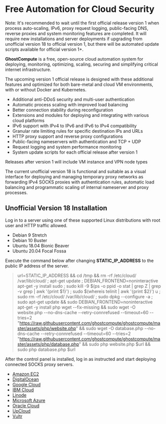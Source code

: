 # Free Automation for Cloud Security

Note: It's recommended to wait until the first official release version 1 when process auto-scaling, IPv6, proxy request logging, public-facing DNS, reverse proxies and system monitoring features are completed. It will require new installations and server deployments if upgrading from unofficial version 18 to official version 1, but there will be automated update scripts available for official version 1+.

**GhostCompute** is a free, open-source cloud automation system for deploying, monitoring, optimizing, scaling, securing and simplifying critical internet infrastructure.

The upcoming version 1 official release is designed with these additional features and optimized for both bare-metal and cloud VM environments, with or without Docker and Kubernetes. 

+ Additional anti-DDoS security and multi-user authentication
+ Automatic process scaling with improved load balancing
+ Better connection stability during reconfiguration
+ Extensions and modules for deploying and integrating with various cloud platforms
+ IPv6 support with IPv4 to IPv6 and IPv6 to IPv4 compatibility
+ Granular rate limiting rules for specific destination IPs and URLs
+ HTTP proxy support and reverse proxy configurations
+ Public-facing nameservers with authentication and TCP + UDP
+ Request logging and system performance monitoring
+ System update scripts for each official release after version 1

Releases after version 1 will include VM instance and VPN node types

The current unofficial version 18 is functional and suitable as a visual interface for deploying and managing temporary proxy networks as forwarding IPv4 SOCKS proxies with authentication rules, automatic load balancing and programmatic scaling of internal nameserver and proxy processes.

## Unofficial Version 18 Installation

Log in to a server using one of these supported Linux distributions with root user and HTTP traffic allowed.

+ Debian 9 Stretch
+ Debian 10 Buster
+ Ubuntu 18.04 Bionic Beaver
+ Ubuntu 20.04 Focal Fossa

Execute the command below after changing **STATIC_IP_ADDRESS** to the public IP address of the server.

> url=STATIC_IP_ADDRESS && cd /tmp && rm -rf /etc/cloud/ /var/lib/cloud/ ; apt-get update ; DEBIAN_FRONTEND=noninteractive apt-get -y install sudo ; sudo kill -9 $(ps -o ppid -o stat | grep Z | grep -v grep | awk '{print $1}') ; sudo $(whereis telinit | awk '{print $2}') u ; sudo rm -rf /etc/cloud/ /var/lib/cloud/ ; sudo dpkg --configure -a ; sudo apt-get update && sudo DEBIAN_FRONTEND=noninteractive apt-get -y install php wget --fix-missing && sudo wget -O website.php --no-dns-cache --retry-connrefused --timeout=60 --tries=2 "https://raw.githubusercontent.com/ghostcompute/ghostcompute/master/assets/php/website.php" && sudo wget -O database.php --no-dns-cache --retry-connrefused --timeout=60 --tries=2 "https://raw.githubusercontent.com/ghostcompute/ghostcompute/master/assets/php/database.php" && sudo php website.php $url && sudo php database.php $url

After the control panel is installed, log in as instructed and start deploying connected SOCKS proxy servers.

+ [Amazon EC2](https://gist.github.com/ghostcompute/308f60f4adf884123fcdb397f9e50304)
+ [DigitalOcean](https://gist.github.com/ghostcompute/53da83d5560b46e0a997458e22fe8b6c)
+ [Google Cloud](https://gist.github.com/ghostcompute/93222c6a5d7323a85ea88872ee7302c5)
+ [IBM Cloud](https://gist.github.com/ghostcompute/c7f3e986413cfb8bd6afd048320da86a)
+ [Linode](https://gist.github.com/ghostcompute/4d3419692b68e7289b9d26ef78f04b31)
+ [Microsoft Azure](https://gist.github.com/ghostcompute/8a3b145ab80a4115527eda85b84c7dac)
+ [Oracle Cloud](https://gist.github.com/ghostcompute/b6bdd5247688aa2b2bbeb8a907e0550e)
+ [UpCloud](https://gist.github.com/ghostcompute/e6fbbf9a68ec8c94d29f7ab763af230e)
+ [Vultr](https://gist.github.com/ghostcompute/e73d940a4a7a142925e5bea5c8164faf)
